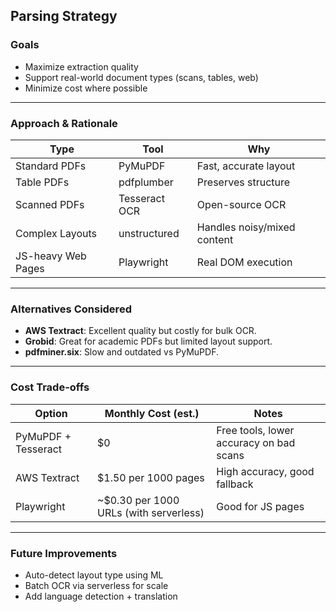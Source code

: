 ## Parsing Strategy

### Goals
- Maximize extraction quality
- Support real-world document types (scans, tables, web)
- Minimize cost where possible

---

### Approach & Rationale

| Type | Tool | Why |
|------|------|-----|
| Standard PDFs | PyMuPDF | Fast, accurate layout |
| Table PDFs | pdfplumber | Preserves structure |
| Scanned PDFs | Tesseract OCR | Open-source OCR |
| Complex Layouts | unstructured | Handles noisy/mixed content |
| JS-heavy Web Pages | Playwright | Real DOM execution |

---

### Alternatives Considered

- **AWS Textract**: Excellent quality but costly for bulk OCR.
- **Grobid**: Great for academic PDFs but limited layout support.
- **pdfminer.six**: Slow and outdated vs PyMuPDF.

---

### Cost Trade-offs

| Option | Monthly Cost (est.) | Notes |
|--------|----------------------|-------|
| PyMuPDF + Tesseract | $0 | Free tools, lower accuracy on bad scans |
| AWS Textract | $1.50 per 1000 pages | High accuracy, good fallback |
| Playwright | ~$0.30 per 1000 URLs (with serverless) | Good for JS pages |

---

### Future Improvements

- Auto-detect layout type using ML
- Batch OCR via serverless for scale
- Add language detection + translation
